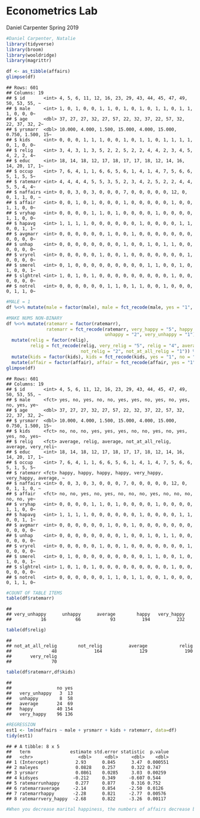 Econometrics Lab
================
Daniel Carpenter
Spring 2019

``` r
#Daniel Carpenter, Natalie
library(tidyverse)
library(broom)
library(wooldridge)
library(magrittr)

df <- as_tibble(affairs)
glimpse(df)
```

    ## Rows: 601
    ## Columns: 19
    ## $ id       <int> 4, 5, 6, 11, 12, 16, 23, 29, 43, 44, 45, 47, 49, 50, 53, 55, ~
    ## $ male     <int> 1, 0, 1, 0, 0, 1, 1, 0, 1, 0, 1, 0, 1, 1, 0, 1, 1, 1, 0, 0, 0~
    ## $ age      <dbl> 37, 27, 27, 32, 27, 57, 22, 32, 37, 22, 57, 32, 22, 37, 32, 2~
    ## $ yrsmarr  <dbl> 10.000, 4.000, 1.500, 15.000, 4.000, 15.000, 0.750, 1.500, 15~
    ## $ kids     <int> 0, 0, 0, 1, 1, 1, 0, 0, 1, 0, 1, 1, 0, 1, 1, 1, 1, 0, 1, 0, 0~
    ## $ relig    <int> 3, 4, 3, 1, 3, 5, 2, 2, 5, 2, 2, 4, 4, 2, 3, 4, 5, 4, 2, 2, 4~
    ## $ educ     <int> 18, 14, 18, 12, 17, 18, 17, 17, 18, 12, 14, 16, 14, 20, 17, 1~
    ## $ occup    <int> 7, 6, 4, 1, 1, 6, 6, 5, 6, 1, 4, 1, 4, 7, 5, 6, 6, 5, 1, 5, 5~
    ## $ ratemarr <int> 4, 4, 4, 4, 5, 5, 3, 5, 2, 3, 4, 2, 5, 2, 2, 4, 4, 5, 5, 4, 4~
    ## $ naffairs <int> 0, 0, 3, 0, 3, 0, 0, 0, 7, 0, 0, 0, 0, 0, 12, 0, 0, 1, 1, 0, ~
    ## $ affair   <int> 0, 0, 1, 0, 1, 0, 0, 0, 1, 0, 0, 0, 0, 0, 1, 0, 0, 1, 1, 0, 0~
    ## $ vryhap   <int> 0, 0, 0, 0, 1, 1, 0, 1, 0, 0, 0, 0, 1, 0, 0, 0, 0, 1, 1, 0, 0~
    ## $ hapavg   <int> 1, 1, 1, 1, 0, 0, 0, 0, 0, 0, 1, 0, 0, 0, 0, 1, 1, 0, 0, 1, 1~
    ## $ avgmarr  <int> 0, 0, 0, 0, 0, 0, 1, 0, 0, 1, 0, 0, 0, 0, 0, 0, 0, 0, 0, 0, 0~
    ## $ unhap    <int> 0, 0, 0, 0, 0, 0, 0, 0, 1, 0, 0, 1, 0, 1, 1, 0, 0, 0, 0, 0, 0~
    ## $ vryrel   <int> 0, 0, 0, 0, 0, 1, 0, 0, 1, 0, 0, 0, 0, 0, 0, 0, 1, 0, 0, 0, 0~
    ## $ smerel   <int> 0, 1, 0, 0, 0, 0, 0, 0, 0, 0, 0, 1, 1, 0, 0, 1, 0, 1, 0, 0, 1~
    ## $ slghtrel <int> 1, 0, 1, 0, 1, 0, 0, 0, 0, 0, 0, 0, 0, 0, 1, 0, 0, 0, 0, 0, 0~
    ## $ notrel   <int> 0, 0, 0, 0, 0, 0, 1, 1, 0, 1, 1, 0, 0, 1, 0, 0, 0, 0, 1, 1, 0~

``` r
#MALE = 1
df %<>% mutate(male = factor(male), male = fct_recode(male, yes = "1", no = "0"))

#MAKE NUMS NON-BINARY
df %<>% mutate(ratemarr = factor(ratemarr),
               ratemarr = fct_recode(ratemarr, very_happy = "5", happy = "4", average = "3",
                                     unhappy = "2", very_unhappy = "1")) %>%
  mutate(relig = factor(relig),
         relig = fct_recode(relig, very_relig = "5", relig = "4", average = "3",
                            not_relig = "2", not_at_all_relig = "1")) %>%
  mutate(kids = factor(kids), kids = fct_recode(kids, yes = "1", no = "0")) %>%
  mutate(affair = factor(affair), affair = fct_recode(affair, yes = "1", no = "0"))
glimpse(df)
```

    ## Rows: 601
    ## Columns: 19
    ## $ id       <int> 4, 5, 6, 11, 12, 16, 23, 29, 43, 44, 45, 47, 49, 50, 53, 55, ~
    ## $ male     <fct> yes, no, yes, no, no, yes, yes, no, yes, no, yes, no, yes, ye~
    ## $ age      <dbl> 37, 27, 27, 32, 27, 57, 22, 32, 37, 22, 57, 32, 22, 37, 32, 2~
    ## $ yrsmarr  <dbl> 10.000, 4.000, 1.500, 15.000, 4.000, 15.000, 0.750, 1.500, 15~
    ## $ kids     <fct> no, no, no, yes, yes, yes, no, no, yes, no, yes, yes, no, yes~
    ## $ relig    <fct> average, relig, average, not_at_all_relig, average, very_reli~
    ## $ educ     <int> 18, 14, 18, 12, 17, 18, 17, 17, 18, 12, 14, 16, 14, 20, 17, 1~
    ## $ occup    <int> 7, 6, 4, 1, 1, 6, 6, 5, 6, 1, 4, 1, 4, 7, 5, 6, 6, 5, 1, 5, 5~
    ## $ ratemarr <fct> happy, happy, happy, happy, very_happy, very_happy, average, ~
    ## $ naffairs <int> 0, 0, 3, 0, 3, 0, 0, 0, 7, 0, 0, 0, 0, 0, 12, 0, 0, 1, 1, 0, ~
    ## $ affair   <fct> no, no, yes, no, yes, no, no, no, yes, no, no, no, no, no, ye~
    ## $ vryhap   <int> 0, 0, 0, 0, 1, 1, 0, 1, 0, 0, 0, 0, 1, 0, 0, 0, 0, 1, 1, 0, 0~
    ## $ hapavg   <int> 1, 1, 1, 1, 0, 0, 0, 0, 0, 0, 1, 0, 0, 0, 0, 1, 1, 0, 0, 1, 1~
    ## $ avgmarr  <int> 0, 0, 0, 0, 0, 0, 1, 0, 0, 1, 0, 0, 0, 0, 0, 0, 0, 0, 0, 0, 0~
    ## $ unhap    <int> 0, 0, 0, 0, 0, 0, 0, 0, 1, 0, 0, 1, 0, 1, 1, 0, 0, 0, 0, 0, 0~
    ## $ vryrel   <int> 0, 0, 0, 0, 0, 1, 0, 0, 1, 0, 0, 0, 0, 0, 0, 0, 1, 0, 0, 0, 0~
    ## $ smerel   <int> 0, 1, 0, 0, 0, 0, 0, 0, 0, 0, 0, 1, 1, 0, 0, 1, 0, 1, 0, 0, 1~
    ## $ slghtrel <int> 1, 0, 1, 0, 1, 0, 0, 0, 0, 0, 0, 0, 0, 0, 1, 0, 0, 0, 0, 0, 0~
    ## $ notrel   <int> 0, 0, 0, 0, 0, 0, 1, 1, 0, 1, 1, 0, 0, 1, 0, 0, 0, 0, 1, 1, 0~

``` r
#COUNT OF TABLE ITEMS
table(df$ratemarr)
```

    ## 
    ## very_unhappy      unhappy      average        happy   very_happy 
    ##           16           66           93          194          232

``` r
table(df$relig)
```

    ## 
    ## not_at_all_relig        not_relig          average            relig 
    ##               48              164              129              190 
    ##       very_relig 
    ##               70

``` r
table(df$ratemarr,df$kids)
```

    ##               
    ##                 no yes
    ##   very_unhappy   3  13
    ##   unhappy        8  58
    ##   average       24  69
    ##   happy         40 154
    ##   very_happy    96 136

``` r
#REGRESSION
est1 <- lm(naffairs ~ male + yrsmarr + kids + ratemarr, data=df)
tidy(est1)
```

    ## # A tibble: 8 x 5
    ##   term               estimate std.error statistic  p.value
    ##   <chr>                 <dbl>     <dbl>     <dbl>    <dbl>
    ## 1 (Intercept)          2.93      0.845      3.47  0.000551
    ## 2 maleyes              0.0828    0.257      0.322 0.747   
    ## 3 yrsmarr              0.0861    0.0285     3.03  0.00259 
    ## 4 kidsyes             -0.212     0.349     -0.607 0.544   
    ## 5 ratemarrunhappy      0.277     0.877      0.316 0.752   
    ## 6 ratemarraverage     -2.14      0.854     -2.50  0.0126  
    ## 7 ratemarrhappy       -2.28      0.821     -2.77  0.00576 
    ## 8 ratemarrvery_happy  -2.68      0.822     -3.26  0.00117

``` r
#When you decrease marital happiness, the numbers of affairs decrease by 2.28
```
